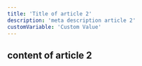 ```yaml
---
title: 'Title of article 2'
description: 'meta description article 2'
customVariable: 'Custom Value'
---
```


## content of article 2